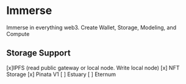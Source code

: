 # Immerse
Immerse in everything web3. Create Wallet, Storage, Modeling, and Compute


## Storage Support
[x]IPFS (read public gateway or local node. Write local node)
[x] NFT Storage
[x] Pinata V1
[ ] Estuary
[ ] Eternum
